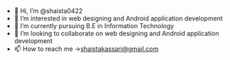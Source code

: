 - 👋 Hi, I’m @shaista0422
- 👀 I’m interested in web designing and Android application development
- 🌱 I’m currently pursuing B.E in Information Technology
- 💞️ I’m looking to collaborate on web designing and Android application development
- 📫 How to reach me →shaistakassari@gmail.com

<!---
shaista0422/shaista0422 is a ✨ special ✨ repository because its `README.md` (this file) appears on your GitHub profile.
You can click the Preview link to take a look at your changes.
--->
